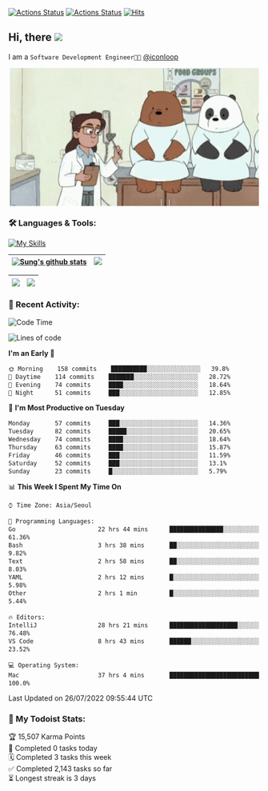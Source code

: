 
[![Actions Status](https://github.com/ddok2/ddok2/workflows/Todoist%20Readme/badge.svg)](https://github.com/ddok2/ddok2/actions)
[![Actions Status](https://github.com/ddok2/ddok2/workflows/wakatime-stats/badge.svg)](https://github.com/ddok2/ddok2/actions)
[![Hits](https://hits.seeyoufarm.com/api/count/incr/badge.svg?url=https%3A%2F%2Fgithub.com%2Fddok2&count_bg=%23FF9595&title_bg=%23555555&icon=github.svg&icon_color=%23FFFFFF&title=hits&edge_flat=false)](https://hits.seeyoufarm.com)

<!-- ![visitors](https://visitor-badge.laobi.icu/badge?page_id=ddok2.ddok2) -->
## Hi, there <img src="https://raw.githubusercontent.com/MartinHeinz/MartinHeinz/master/wave.gif" width="3%">

I am a `Software Development Engineer🧑‍💻` [@iconloop](https://github.com/iconloop)


<p align="center">
    <img align="center" alt="GIF" src="img/debugging.gif" />
</p>


### 🛠 Languages & Tools:

[![My Skills](https://skillicons.dev/icons?i=go,js,ts,py,express,react,svelte,jquery,pug,mongodb,mysql,redis,aws,docker,kubernetes)](https://skillicons.dev)


| <a href="https://github.com/ddok2"><img align="center" src="https://github-readme-stats.vercel.app/api?username=ddok2&show_icons=true&include_all_commits=true&count_private=true&theme=buefy&hide_border=true" alt="Sung's github stats" /></a> | <a href="https://github.com/ddok2"><img src="http://github-readme-streak-stats.herokuapp.com?user=ddok2&hide_border=true" /></a> |
| ------------- |------------- |


| <a href="https://github.com/ddok2"><img align="center" src="https://github-readme-stats.vercel.app/api/top-langs/?username=ddok2&theme=buefy&hide=html,css&hide_border=true width=50%" /></a> | <a href="https://github.com/ddok2"><img align="center" src="https://activity-graph.herokuapp.com/graph?username=ddok2&theme=github&hide_border=true" height="250" /></a> |
| ------------- |--------------------------------------------------------------------------------------------------------------------------------------------------------------------------|


<!-- <details open>
    <summary>📈 My GitHub Stats</summary>
    <p align="center">
        <a href="https://github.com/ddok2">
            <img align="center" src="https://github-readme-stats.vercel.app/api?username=ddok2&show_icons=true&include_all_commits=true&count_private=true&theme=buefy&hide_border=true" alt="Sung's github stats" />
        </a>
    </p>
</details>
<details>
    <summary>💬 Top Languages</summary>
    <p align="center"> 
        <a href="https://github.com/ddok2">
            <img align="center" src="https://github-readme-stats.vercel.app/api/top-langs/?username=ddok2&layout=compact&theme=buefy&hide=html,css&hide_border=true" />
        </a>
    </p>
</details> -->


### 🌈 Recent Activity:
<!--START_SECTION:waka-->
![Code Time](http://img.shields.io/badge/Code%20Time-0%20secs-blue)

![Lines of code](https://img.shields.io/badge/From%20Hello%20World%20I%27ve%20Written-274%20Thousand%20lines%20of%20code-blue)

**I'm an Early 🐤** 

```text
🌞 Morning    158 commits    ██████████░░░░░░░░░░░░░░░   39.8% 
🌆 Daytime    114 commits    ███████░░░░░░░░░░░░░░░░░░   28.72% 
🌃 Evening    74 commits     ████░░░░░░░░░░░░░░░░░░░░░   18.64% 
🌙 Night      51 commits     ███░░░░░░░░░░░░░░░░░░░░░░   12.85%

```
📅 **I'm Most Productive on Tuesday** 

```text
Monday       57 commits     ███░░░░░░░░░░░░░░░░░░░░░░   14.36% 
Tuesday      82 commits     █████░░░░░░░░░░░░░░░░░░░░   20.65% 
Wednesday    74 commits     ████░░░░░░░░░░░░░░░░░░░░░   18.64% 
Thursday     63 commits     ████░░░░░░░░░░░░░░░░░░░░░   15.87% 
Friday       46 commits     ███░░░░░░░░░░░░░░░░░░░░░░   11.59% 
Saturday     52 commits     ███░░░░░░░░░░░░░░░░░░░░░░   13.1% 
Sunday       23 commits     █░░░░░░░░░░░░░░░░░░░░░░░░   5.79%

```


📊 **This Week I Spent My Time On** 

```text
⌚︎ Time Zone: Asia/Seoul

💬 Programming Languages: 
Go                       22 hrs 44 mins      ███████████████░░░░░░░░░░   61.36% 
Bash                     3 hrs 38 mins       ██░░░░░░░░░░░░░░░░░░░░░░░   9.82% 
Text                     2 hrs 58 mins       ██░░░░░░░░░░░░░░░░░░░░░░░   8.03% 
YAML                     2 hrs 12 mins       █░░░░░░░░░░░░░░░░░░░░░░░░   5.98% 
Other                    2 hrs 1 min         █░░░░░░░░░░░░░░░░░░░░░░░░   5.44%

🔥 Editors: 
IntelliJ                 28 hrs 21 mins      ███████████████████░░░░░░   76.48% 
VS Code                  8 hrs 43 mins       ██████░░░░░░░░░░░░░░░░░░░   23.52%

💻 Operating System: 
Mac                      37 hrs 4 mins       █████████████████████████   100.0%

```


 Last Updated on 26/07/2022 09:55:44 UTC
<!--END_SECTION:waka-->

### 🚧 My Todoist Stats:
<!-- TODO-IST:START -->
🏆  15,507 Karma Points           
🌸  Completed 0 tasks today           
🗓  Completed 3 tasks this week           
✅  Completed 2,143 tasks so far           
⏳  Longest streak is 3 days
<!-- TODO-IST:END -->

